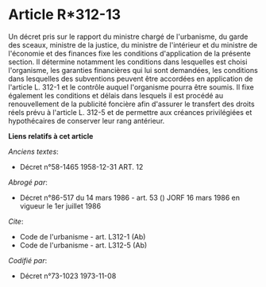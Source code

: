 # Article R*312-13

Un décret pris sur le rapport du ministre chargé de l'urbanisme, du garde des sceaux, ministre de la justice, du ministre de
l'intérieur et du ministre de l'économie et des finances fixe les conditions d'application de la présente section. Il
détermine notamment les conditions dans lesquelles est choisi l'organisme, les garanties financières qui lui sont demandées,
les conditions dans lesquelles des subventions peuvent être accordées en application de l'article L. 312-1 et le contrôle
auquel l'organisme pourra être soumis. Il fixe également les conditions et délais dans lesquels il est procédé au
renouvellement de la publicité foncière afin d'assurer le transfert des droits réels prévu à l'article L. 312-5 et de
permettre aux créances privilégiées et hypothécaires de conserver leur rang antérieur.

**Liens relatifs à cet article**

_Anciens textes_:

  - Décret n°58-1465 1958-12-31 ART. 12

_Abrogé par_:

  - Décret n°86-517 du 14 mars 1986 - art. 53 () JORF 16 mars 1986 en vigueur le 1er juillet 1986

_Cite_:

  - Code de l'urbanisme - art. L312-1 (Ab)
  - Code de l'urbanisme - art. L312-5 (Ab)

_Codifié par_:

  - Décret n°73-1023 1973-11-08
